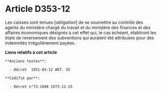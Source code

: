 # Article D353-12

Les caisses sont tenues [*obligation*] de se soumettre au contrôle des agents du ministère chargé du travail et du ministère
des finances et des affaires économiques désignés à cet effet qui, le cas échéant, établiront les états de reversement des
subventions qui auraient été attribuées pour des indemnités irrégulièrement payées.

**Liens relatifs à cet article**

	**Anciens textes**:

	  - Décret  1951-03-12 ART. 55

	**Codifié par**:

	  - Décret n°73-1048 1973-11-15
